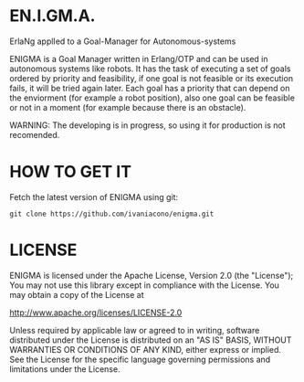 EN.I.GM.A.
==========

ErlaNg applIed to a Goal-Manager for Autonomous-systems

ENIGMA is a Goal Manager written in Erlang/OTP and can be used in autonomous
systems like robots. It has the task of executing a set of goals ordered by
priority and feasibility, if one goal is not feasible or its execution fails,
it will be tried again later. Each goal has a priority that can depend on the
enviorment (for example a robot position), also one goal can be feasible or
not in a moment (for example because there is an obstacle).

WARNING: The developing is in progress, so using it for production is not
recomended.


# HOW TO GET IT

Fetch the latest version of ENIGMA using git:

`git clone https://github.com/ivaniacono/enigma.git`


# LICENSE

ENIGMA is licensed under the Apache License, Version 2.0 (the "License");
You may not use this library except in compliance with the License.
You may obtain a copy of the License at

http://www.apache.org/licenses/LICENSE-2.0

Unless required by applicable law or agreed to in writing, software
distributed under the License is distributed on an "AS IS" BASIS,
WITHOUT WARRANTIES OR CONDITIONS OF ANY KIND, either express or implied.
See the License for the specific language governing permissions and
limitations under the License.